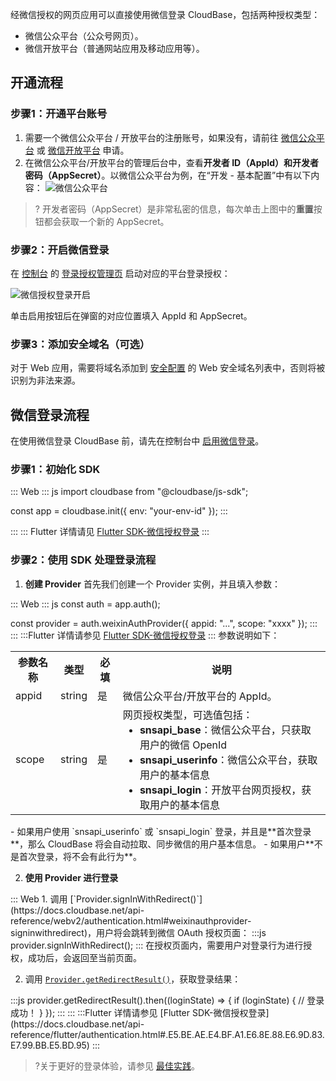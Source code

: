经微信授权的网页应用可以直接使用微信登录 CloudBase，包括两种授权类型：

- 微信公众平台（公众号网页）。
- 微信开放平台（普通网站应用及移动应用等）。

## 开通流程

### 步骤1：开通平台账号

1. 需要一个微信公众平台 / 开放平台的注册账号，如果没有，请前往 [微信公众平台](https://mp.weixin.qq.com/) 或 [微信开放平台](https://open.weixin.qq.com/) 申请。
2. 在微信公众平台/开放平台的管理后台中，查看**开发者 ID（AppId）**和**开发者密码（AppSecret）**。以微信公众平台为例，在“开发 - 基本配置”中有以下内容：
![微信公众平台](https://main.qcloudimg.com/raw/cb40490394d61c8c95b74355e352d0f0.png)
>? 开发者密码（AppSecret）是非常私密的信息，每次单击上图中的**重置**按钮都会获取一个新的 AppSecret。

### 步骤2：开启微信登录

在 [控制台](https://console.cloud.tencent.com/tcb/env/login) 的 [登录授权管理页](https://console.cloud.tencent.com/tcb/env/login) 启动对应的平台登录授权：

![微信授权登录开启](https://main.qcloudimg.com/raw/f01ebbccbf987dec6b579906155fbf8d.jpg)

单击启用按钮后在弹窗的对应位置填入 AppId 和 AppSecret。

### 步骤3：添加安全域名（可选）

对于 Web 应用，需要将域名添加到 [安全配置](https://console.cloud.tencent.com/tcb/env/safety) 的 Web 安全域名列表中，否则将被识别为非法来源。

## 微信登录流程

在使用微信登录 CloudBase 前，请先在控制台中 [启用微信登录](#.E5.BC.80.E9.80.9A.E6.B5.81.E7.A8.8B)。

### 步骤1：初始化 SDK
<dx-tabs>
::: Web
<dx-codeblock>
:::  js
import cloudbase from "@cloudbase/js-sdk";

const app = cloudbase.init({
  env: "your-env-id"
});
:::
</dx-codeblock>

:::
::: Flutter
详情请见 [Flutter SDK-微信授权登录](https://docs.cloudbase.net/api-reference/flutter/authentication.html#.E5.BE.AE.E4.BF.A1.E6.8E.88.E6.9D.83.E7.99.BB.E5.BD.95)
:::
</dx-tabs>



### 步骤2：使用 SDK 处理登录流程
1. **创建 Provider**
首先我们创建一个 Provider 实例，并且填入参数：
<dx-tabs>
::: Web
<dx-codeblock>
:::  js
const auth = app.auth();

const provider = auth.weixinAuthProvider({
  appid: "...",
  scope: "xxxx"
});
:::
</dx-codeblock>
:::
:::Flutter
详情请参见 [Flutter SDK-微信授权登录](https://docs.cloudbase.net/api-reference/flutter/authentication.html#.E5.BE.AE.E4.BF.A1.E6.8E.88.E6.9D.83.E7.99.BB.E5.BD.95)
:::
</dx-tabs>
参数说明如下：
<table>
<tr>
<th>参数名称</th>
<th>类型</th>
<th>必填</th>
<th>说明</th>
</tr>
<tr>
<td>appid</td>
<td>string</td>
<td>是</td>
<td>微信公众平台/开放平台的 AppId。</td>
</tr>
<tr>
<td>scope</td>
<td>string</td>
<td>是</td>
<td>网页授权类型，可选值包括：<br><ul style="margin:0;list-style-type:disc;"><li><b>snsapi_base</b>：微信公众平台，只获取用户的微信 OpenId</li><li><b>snsapi_userinfo</b>：微信公众平台，获取用户的基本信息</li><li><b>snsapi_login</b>：开放平台网页授权，获取用户的基本信息</li></ul> </td>
</tr>
</table>
<dx-alert infotype="explain" title="">
- 如果用户使用 `snsapi_userinfo` 或 `snsapi_login` 登录，并且是**首次登录**，那么 CloudBase 将会自动拉取、同步微信的用户基本信息。 
- 如果用户**不是首次登录，将不会有此行为**。
</dx-alert>

2. **使用 Provider 进行登录**
<dx-tabs>
::: Web
1. 调用 [`Provider.signInWithRedirect()`](https://docs.cloudbase.net/api-reference/webv2/authentication.html#weixinauthprovider-signinwithredirect)，用户将会跳转到微信 OAuth 授权页面：
<dx-codeblock>
:::js
provider.signInWithRedirect();
:::
</dx-codeblock>在授权页面内，需要用户对登录行为进行授权，成功后，会返回至当前页面。

2. 调用 [`Provider.getRedirectResult()`](https://docs.cloudbase.net/api-reference/webv2/authentication.html#weixinauthprovider-getredirectresult)，获取登录结果：
<dx-codeblock>
:::js
provider.getRedirectResult().then((loginState) => {
    if (loginState) {
    // 登录成功！
    }
});
:::
</dx-codeblock>
:::
:::Flutter
详情请参见 [Flutter SDK-微信授权登录](https://docs.cloudbase.net/api-reference/flutter/authentication.html#.E5.BE.AE.E4.BF.A1.E6.8E.88.E6.9D.83.E7.99.BB.E5.BD.95)
:::
</dx-tabs>

>?关于更好的登录体验，请参见 [最佳实践](https://cloud.tencent.com/document/product/876/46140)。
